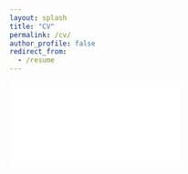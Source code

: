 ```yaml
---
layout: splash
title: "CV"
permalink: /cv/
author_profile: false
redirect_from:
  - /resume
---
```


<embed src="/files/CV.pdf" type="application/pdf" />
<!-- <embed src="/files/CV.pdf" type='application/pdf'>  -->